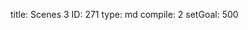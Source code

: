 title:          Scenes 3
ID:             271
type:           md
compile:        2
setGoal:        500


